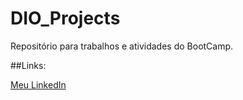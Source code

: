 # DIO_Projects
Repositório para trabalhos e atividades do BootCamp.

##Links:

[Meu LinkedIn](https://www.linkedin.com/in/wfcs93/)
